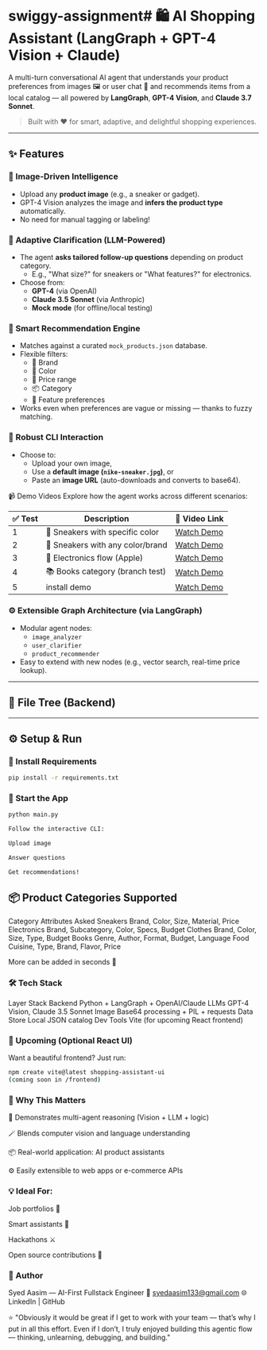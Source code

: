 # swiggy-assignment# 🛍️ AI Shopping Assistant (LangGraph + GPT-4 Vision + Claude)

A multi-turn conversational AI agent that understands your product preferences from images 🖼️ or user chat 🧠 and recommends items from a local catalog — all powered by **LangGraph**, **GPT-4 Vision**, and **Claude 3.7 Sonnet**.

> Built with ❤️ for smart, adaptive, and delightful shopping experiences.

---

## ✨ Features

### 📸 Image-Driven Intelligence
- Upload any **product image** (e.g., a sneaker or gadget).
- GPT-4 Vision analyzes the image and **infers the product type** automatically.
- No need for manual tagging or labeling!

### 💬 Adaptive Clarification (LLM-Powered)
- The agent **asks tailored follow-up questions** depending on product category.
  - E.g., "What size?" for sneakers or "What features?" for electronics.
- Choose from:
  - **GPT-4** (via OpenAI)
  - **Claude 3.5 Sonnet** (via Anthropic)
  - **Mock mode** (for offline/local testing)

### 🧠 Smart Recommendation Engine
- Matches against a curated `mock_products.json` database.
- Flexible filters:
  - 🎯 Brand
  - 🎨 Color
  - 💸 Price range
  - 📦 Category
  - 🧩 Feature preferences
- Works even when preferences are vague or missing — thanks to fuzzy matching.

### 📂 Robust CLI Interaction
- Choose to:
  - Upload your own image,
  - Use a **default image (`nike-sneaker.jpg`)**, or
  - Paste an **image URL** (auto-downloads and converts to base64).

📹 Demo Videos
Explore how the agent works across different scenarios:

| ✅ Test | Description                      | 🎥 Video Link                                                                                    |
| ------ | -------------------------------- | ------------------------------------------------------------------------------------------------ |
| 1      | 🎯 Sneakers with specific color  | [Watch Demo](https://drive.google.com/file/d/1DN2-LhjZ6gx2PYUF-AJVdNv44hVvggJn/view?usp=sharing) |
| 2      | 🎨 Sneakers with any color/brand | [Watch Demo](https://drive.google.com/file/d/1sDF7lJ9F4CRryMclxZPhsyGfl_ymk1U_/view?usp=sharing) |
| 3      | 🔌 Electronics flow (Apple)      | [Watch Demo](https://drive.google.com/file/d/1oJpXO5Sl2VBanqqPFv3FN081kUo2She1/view?usp=sharing) |
| 4      | 📚 Books category (branch test)  |                                              [Watch Demo](https://drive.google.com/file/d/1vXcbNMOZJ6-4d0eo3FFnil4EU0UdUbZ7/view?usp=sharing)                                    |
| 5    | install demo  |                                              [Watch Demo](https://drive.google.com/file/d/1V90f2_BKGiHFYOxxLXCbVTmA3dkw4uuY/view?usp=sharing)                                    |

### ⚙️ Extensible Graph Architecture (via LangGraph)
- Modular agent nodes:
  - `image_analyzer`
  - `user_clarifier`
  - `product_recommender`
- Easy to extend with new nodes (e.g., vector search, real-time price lookup).

---

## 🧪 File Tree (Backend)



---

## ⚙️ Setup & Run

### 🔧 Install Requirements
```bash
pip install -r requirements.txt
```

### 🚀 Start the App
```bash
python main.py
```
```bash
Follow the interactive CLI:

Upload image

Answer questions

Get recommendations!
```

## 📦 Product Categories Supported
Category	Attributes Asked
Sneakers	Brand, Color, Size, Material, Price
Electronics	Brand, Subcategory, Color, Specs, Budget
Clothes	Brand, Color, Size, Type, Budget
Books	Genre, Author, Format, Budget, Language
Food	Cuisine, Type, Brand, Flavor, Price

More can be added in seconds 🔧

### 🛠️ Tech Stack
Layer	Stack
Backend	Python + LangGraph + OpenAI/Claude
LLMs	GPT-4 Vision, Claude 3.5 Sonnet
Image	Base64 processing + PIL + requests
Data Store	Local JSON catalog
Dev Tools	Vite (for upcoming React frontend)

### 🌱 Upcoming (Optional React UI)
Want a beautiful frontend? Just run:


```bash
npm create vite@latest shopping-assistant-ui
(coming soon in /frontend)
```

### 🙌 Why This Matters
🧠 Demonstrates multi-agent reasoning (Vision + LLM + logic)

🪄 Blends computer vision and language understanding

📦 Real-world application: AI product assistants

⚙️ Easily extensible to web apps or e-commerce APIs

### 💡 Ideal For:
Job portfolios 🧳

Smart assistants 🧠

Hackathons ⚔️

Open source contributions 🤝

### 🤝 Author
Syed Aasim — AI-First Fullstack Engineer
📧 syedaasim133@gmail.com
🌐 LinkedIn | GitHub

⭐ "Obviously it would be great if I get to work with your team — that’s why I put in all this effort. Even if I don’t, I truly enjoyed building this agentic flow — thinking, unlearning, debugging, and building."